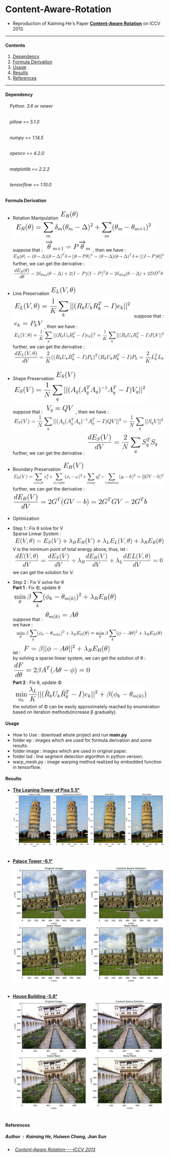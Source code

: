 # Content-Aware-Rotation
* Reproduction of Kaiming He's Paper [**Content-Aware Rotation**](http://kaiminghe.com/publications/iccv13car.pdf) on ICCV 2013.<br>
---
#### Contents

1. [Dependency](#Dependency)
1. [Formula Derivation](#formula-derivation)
1. [Usage](#Usage)
1. [Results](#Results)
1. [References](#References)
---

#### Dependency
###### &emsp;Python&ensp;3.6 or newer<br>
###### &emsp;pillow == 5.1.0<br>
###### &emsp;numpy == 1.14.5<br>
###### &emsp;opencv == 4.2.0<br>
###### &emsp;matplotlib == 2.2.2<br>
###### &emsp;tensorflow == 1.10.0<br>

#### Formula Derivation
* Rotation Manipulation ![eq1](https://github.com/ForeverPs/content-aware-rotation/blob/master/eq/eq1.jpg) <br>
![eq2](https://github.com/ForeverPs/content-aware-rotation/blob/master/eq/eq2.jpg)
suppose that : ![eq3](https://github.com/ForeverPs/content-aware-rotation/blob/master/eq/eq3.jpg), then we have : ![eq4](https://github.com/ForeverPs/content-aware-rotation/blob/master/eq/eq4.jpg)
further, we can get the derivative : ![eq5](https://github.com/ForeverPs/content-aware-rotation/blob/master/eq/eq5.jpg) <br>

* Line Preservation ![eq6](https://github.com/ForeverPs/content-aware-rotation/blob/master/eq/eq6.jpg) <br>
![eq7](https://github.com/ForeverPs/content-aware-rotation/blob/master/eq/eq7.jpg)
suppose that : ![eq8](https://github.com/ForeverPs/content-aware-rotation/blob/master/eq/eq8.jpg), then we have : ![eq9](https://github.com/ForeverPs/content-aware-rotation/blob/master/eq/eq9.jpg)
further, we can get the derivative : ![eq10](https://github.com/ForeverPs/content-aware-rotation/blob/master/eq/eq10.jpg) <br>

* Shape Preservation ![eq11](https://github.com/ForeverPs/content-aware-rotation/blob/master/eq/eq11.jpg) <br>
![eq12](https://github.com/ForeverPs/content-aware-rotation/blob/master/eq/eq12.jpg)
suppose that : ![eq13](https://github.com/ForeverPs/content-aware-rotation/blob/master/eq/eq13.jpg), then we have : ![eq14](https://github.com/ForeverPs/content-aware-rotation/blob/master/eq/eq14.jpg)
further, we can get the derivative : ![eq15](https://github.com/ForeverPs/content-aware-rotation/blob/master/eq/eq15.jpg) <br>

* Boundary Preservation ![eq16](https://github.com/ForeverPs/content-aware-rotation/blob/master/eq/eq16.jpg) <br>
![eq17](https://github.com/ForeverPs/content-aware-rotation/blob/master/eq/eq17.jpg)
further, we can get the derivative : ![eq18](https://github.com/ForeverPs/content-aware-rotation/blob/master/eq/eq18.jpg) <br>

* Optimization
* Step 1 : Fix θ solve for V <br>
Sparse Linear System : ![eq19](https://github.com/ForeverPs/content-aware-rotation/blob/master/eq/eq19.jpg)
V is the minimum point of total energy above, thus, let : <br>
![eq20](https://github.com/ForeverPs/content-aware-rotation/blob/master/eq/eq20.jpg)<br>
we can get the solution for V. <br>
* Step 2 : Fix V solve for θ <br>
**Part 1** : Fix Φ, update θ<br>
![eq21](https://github.com/ForeverPs/content-aware-rotation/blob/master/eq/eq21.jpg)<br>
suppose that : ![eq22](https://github.com/ForeverPs/content-aware-rotation/blob/master/eq/eq22.jpg)<br>
we have : ![eq23](https://github.com/ForeverPs/content-aware-rotation/blob/master/eq/eq23.jpg)<br>
let : ![eq24](https://github.com/ForeverPs/content-aware-rotation/blob/master/eq/eq24.jpg)<br>
by solving a sparse linear system, we can get the solution of θ : <br>
![eq25](https://github.com/ForeverPs/content-aware-rotation/blob/master/eq/eq25.jpg)<br>
**Part 2** : Fix θ, update Φ<br>
![eq26](https://github.com/ForeverPs/content-aware-rotation/blob/master/eq/eq26.jpg)<br>
the solution of Φ can be easily approximately reached by enumeration based on iteration methods(increase β gradually).

#### Usage
* How to Use : download whole project and run **main.py**
* folder ep : images which are used for formula derivation and some results.
* folder image : images which are used in original paper.
* folder lsd : line segment detection algorithm in python version.
* warp_mesh.py : image warping method realized by embedded function in tensorflow.

#### Results
* [**The Leaning Tower of Pisa 5.5°**](https://github.com/ForeverPs/content-aware-rotation/blob/master/image/image7.jpg)<br>
<img src= https://github.com/ForeverPs/content-aware-rotation/blob/master/eq/pisa_tower.jpg /><br><br>

* [**Palace Tower -6.1°**](https://github.com/ForeverPs/content-aware-rotation/blob/master/image/image2.png)<br>
<img src= https://github.com/ForeverPs/content-aware-rotation/blob/master/eq/palace_tower.jpg /><br><br>

* [**House Building -5.8°**](https://github.com/ForeverPs/content-aware-rotation/blob/master/image/image1.png)<br>
<img src= https://github.com/ForeverPs/content-aware-rotation/blob/master/eq/house.jpg /><br><br>


#### References
##### Author&ensp;:&ensp;Kaiming He, Huiwen Chang, Jian Sun<br>
* ###### &ensp;[Content-Aware Rotation----ICCV 2013](http://kaiminghe.com/publications/iccv13car.pdf)<br>
